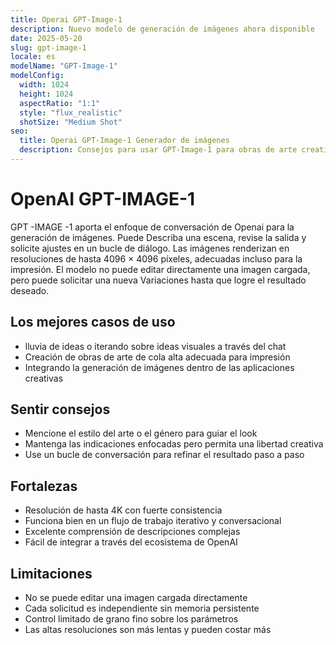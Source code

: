 ```yaml
---
title: Operai GPT-Image-1
description: Nuevo modelo de generación de imágenes ahora disponible
date: 2025-05-20
slug: gpt-image-1
locale: es
modelName: "GPT-Image-1"
modelConfig:
  width: 1024
  height: 1024
  aspectRatio: "1:1"
  style: "flux_realistic"
  shotSize: "Medium Shot"
seo:
  title: Operai GPT-Image-1 Generador de imágenes
  description: Consejos para usar GPT-Image-1 para obras de arte creativas
---
```


# OpenAI GPT-IMAGE-1

GPT -IMAGE -1 aporta el enfoque de conversación de Openai para la generación de imágenes. Puede
Describa una escena, revise la salida y solicite ajustes en un bucle de diálogo.
Las imágenes renderizan en resoluciones de hasta 4096 × 4096 píxeles, adecuadas incluso para la impresión.
El modelo no puede editar directamente una imagen cargada, pero puede solicitar una nueva
Variaciones hasta que logre el resultado deseado.

## Los mejores casos de uso

- lluvia de ideas o iterando sobre ideas visuales a través del chat
- Creación de obras de arte de cola alta adecuada para impresión
- Integrando la generación de imágenes dentro de las aplicaciones creativas

## Sentir consejos

- Mencione el estilo del arte o el género para guiar el look
- Mantenga las indicaciones enfocadas pero permita una libertad creativa
- Use un bucle de conversación para refinar el resultado paso a paso

## Fortalezas

- Resolución de hasta 4K con fuerte consistencia
- Funciona bien en un flujo de trabajo iterativo y conversacional
- Excelente comprensión de descripciones complejas
- Fácil de integrar a través del ecosistema de OpenAI

## Limitaciones

- No se puede editar una imagen cargada directamente
- Cada solicitud es independiente sin memoria persistente
- Control limitado de grano fino sobre los parámetros
- Las altas resoluciones son más lentas y pueden costar más
